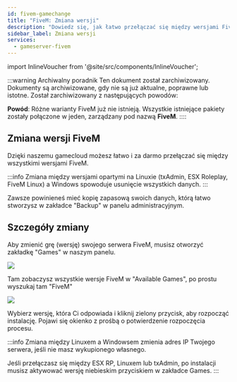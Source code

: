 ```yaml
---
id: fivem-gamechange
title: "FiveM: Zmiana wersji"
description: "Dowiedz się, jak łatwo przełączać się między wersjami FiveM i zarządzać swoim serwerem dla optymalnej rozgrywki → Sprawdź teraz"
sidebar_label: Zmiana wersji
services:
  - gameserver-fivem
---
```


import InlineVoucher from '@site/src/components/InlineVoucher';



:::warning Archiwalny poradnik
Ten dokument został zarchiwizowany. Dokumenty są archiwizowane, gdy nie są już aktualne, poprawne lub istotne. Został zarchiwizowany z następujących powodów:

**Powód**: Różne warianty FiveM już nie istnieją. Wszystkie istniejące pakiety zostały połączone w jeden, zarządzany pod nazwą **FiveM**. 
::::



<InlineVoucher />

## Zmiana wersji FiveM
Dzięki naszemu gamecloud możesz łatwo i za darmo przełączać się między wszystkimi wersjami FiveM.

:::info
Zmiana między wersjami opartymi na Linuxie (txAdmin, ESX Roleplay, FiveM Linux) a Windows spowoduje usunięcie wszystkich danych.
:::

Zawsze powinieneś mieć kopię zapasową swoich danych, którą łatwo stworzysz w zakładce "Backup" w panelu administracyjnym.

## Szczegóły zmiany
Aby zmienić grę (wersję) swojego serwera FiveM, musisz otworzyć zakładkę "Games" w naszym panelu.

![](https://screensaver01.zap-hosting.com/index.php/s/n82YtN2DEkAeNpq/preview)

Tam zobaczysz wszystkie wersje FiveM w "Available Games", po prostu wyszukaj tam "FiveM"

![](https://screensaver01.zap-hosting.com/index.php/s/drTykzYs2527b7D/preview)

Wybierz wersję, która Ci odpowiada i kliknij zielony przycisk, aby rozpocząć instalację. Pojawi się okienko z prośbą o potwierdzenie rozpoczęcia procesu.

:::info
Zmiana między Linuxem a Windowsem zmienia adres IP Twojego serwera, jeśli nie masz wykupionego własnego.

Jeśli przełączasz się między ESX RP, Linuxem lub txAdmin, po instalacji musisz aktywować wersję niebieskim przyciskiem w zakładce Games.
:::

<InlineVoucher />